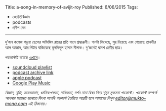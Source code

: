 Title: a-song-in-memory-of-avijit-roy
Published: 6/06/2015
Tags:
  - জ্যোতির্বিজ্ঞান
  - podcasts
  - প্রদীপ দেব
---
দু'জন কলেজ পড়ুয়া ছেলের অভিজিৎ রায়ের প্রতি গানে শ্রদ্ধাঞ্জলী।
গানটা লিখেছে, সুর দিয়েছে এবং গেয়েছে তানভীর আল আজাদ, আর গিটার বাজিয়েছে মুসফিদুল হাসান নীলাভ।
দু'জনেই দ্বাদশ শ্রেণীর ছাত্র।

পডকাস্টটি রয়েছে [এখানে](https://drive.google.com/open?id=1nQtnejmQyse6pJANSZf5BXE13IkCvhq-)।

- [soundcloud playlist](https://soundcloud.com/mukto-mona)
- [podcast archive link](http://web.archive.org/web/20191023151006/http://podcast.mukto-mona.com)
- [apple podcast](https://podcasts.apple.com/us/podcast/id1212085883)
- [Google Play Music](https://play.google.com/music/listen#/ps/Izc4javhi5igs66olhdfex42cxa)

_বিজ্ঞান, যুক্তি, মানবতাবাদ, ধর্মনিরপেক্ষতা, নাস্তিকতা, দর্শন নানা বিষয় নিয়ে শুনুন মুক্তমনা পডকাস্ট। পডকাস্ট সম্পর্কে আপনার মতামত জানাতে কিংবা আপনি পডকাস্ট তৈরিতে আগ্রহী হলে আমাদের লিখুন editor@mukto-mona.com এই ঠিকানায়।_
